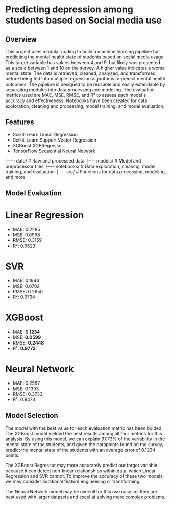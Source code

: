 # Predicting depression among students based on Social media use

## Overview
This project uses modular coding to build a machine learning pipeline for predicting the mental health state of students based on social media usage. This target variable has values between 4 and 9, but likely was presented as a scale between 1 and 10 on the survey. A higher value indicates a worse mental state. The data is retrieved, cleaned, analyzed, and transformed before being fed into multiple regression algorithms to predict mental health outcomes. The pipeline is designed to be reusable and easily extendable by separating modules into data processing and modeling. The evaluation metrics used are MAE, MSE, RMSE, and R² to assess each model's accuracy and effectiveness. Notebooks have been created for data exploration, cleaning and processing, model training, and model evaluation.

## Features
- Scikit-Learn Linear Regression
- Scikit-Learn Support Vector Regression
- XGBoost XGBRegressor
- TensorFlow Sequential Neural Network

├── data/           # Raw and processed data
├── models/         # Model and preprocessor files
├── notebooks/      # Data exploration, cleaning, model training, and evaluation
├── src/            # Functions for data processing, modeling, and more


## Model Evaluation
# Linear Regression
- MAE: 0.2285
- MSE: 0.0998
- RMSE: 0.3159
- R²: 0.9623

# SVR
- MAE: 0.1944
- MSE: 0.0702
- RMSE: 0.2650
- R²: 0.9734

# XGBoost
- MAE: **0.1234**
- MSE: **0.0599**
- RMSE: **0.2448**
- R²: **0.9773**

# Neural Network
- MAE: 0.2587
- MSE: 0.1393
- RMSE: 0.3733
- R²: 0.9473

## Model Selection
The model with the best value for each evaluation metric has been bolded. The XGBoost model yielded the best results among all four metrics for this analysis. By using this model, we can explain 97.73% of the variability in the mental state of the students, and given the datapoints found on the survey, predict the mental state of the students with an average error of 0.1234 points.

The XGBoost Regressor may more accurately predict our target variable because it can detect non-linear relationships within data, which Linear Regression and SVR cannot. To improve the accuracy of these two models, we may consider additional feature engineering or transforming.

The Neural Network model may be overkill for this use case, as they are best used with larger datasets and excel at solving more complex problems.
